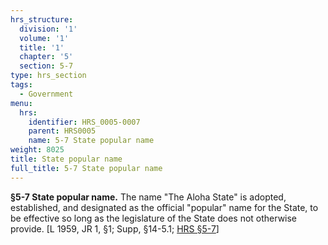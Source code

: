 ```yaml
---
hrs_structure:
  division: '1'
  volume: '1'
  title: '1'
  chapter: '5'
  section: 5-7
type: hrs_section
tags:
  - Government
menu:
  hrs:
    identifier: HRS_0005-0007
    parent: HRS0005
    name: 5-7 State popular name
weight: 8025
title: State popular name
full_title: 5-7 State popular name
---
```

**§5-7 State popular name.** The name "The Aloha State" is adopted, established, and designated as the official "popular" name for the State, to be effective so long as the legislature of the State does not otherwise provide. [L 1959, JR 1, §1; Supp, §14-5.1; [HRS §5-7](/title-1/chapter-5/section-5-7/)]
